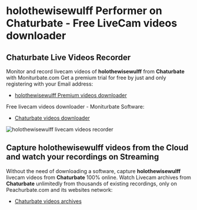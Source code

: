 # holothewisewulff Performer on Chaturbate - Free LiveCam videos downloader

## Chaturbate Live Videos Recorder

Monitor and record livecam videos of **holothewisewulff** from **Chaturbate** with Moniturbate.com
Get a premium trial for free by just and only registering with your Email address:
* [holothewisewulff Premium videos downloader](https://moniturbate.com/request-demo-licence-key.html)

Free livecam videos downloader - Moniturbate Software:
* [Chaturbate videos downloader](https://moniturbate.com/moniturbate-download-software.html)

![holothewisewulff livecam videos recorder](https://peachurnet.com/templates/moniturbate-software.png)


## Capture holothewisewulff videos from the Cloud and watch your recordings on Streaming

Without the need of downloading a software, capture **holothewisewulff** livecam videos from **Chaturbate** 100% online.
Watch Livecam archives from **Chaturbate** unlimitedly from thousands of existing recordings, only on Peachurbate.com and its websites network:
* [Chaturbate videos archives](https://peachurnet.com/)